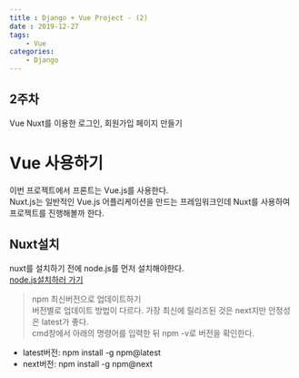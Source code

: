 ```yaml
---
title : Django + Vue Project - (2)
date : 2019-12-27
tags:
    - Vue
categories:
    - Django
---
```


## 2주차
Vue Nuxt를 이용한 로그인, 회원가입 페이지 만들기

# Vue 사용하기  
이번 프로젝트에서 프론트는 Vue.js를 사용한다.  
Nuxt.js는 일반적인 Vue.js 어플리케이션을 만드는 프레임워크인데 Nuxt를 사용하여 프로젝트를 진행해볼까 한다.  

## Nuxt설치
nuxt를 설치하기 전에 node.js를 먼저 설치해야한다.  
[node.js설치하러 가기]  

> npm 최신버전으로 업데이트하기  
버전별로 업데이트 방법이 다르다. 가장 최신에 릴리즈된 것은 next지만 안정성은 latest가 좋다.  
cmd창에서 아래의 명령어를 입력한 뒤 npm -v로 버전을 확인한다.  
- latest버전: npm install -g npm@latest  
- next버전: npm install -g npm@next  




















[node.js설치하러 가기]: https://nodejs.org/ko/download/
